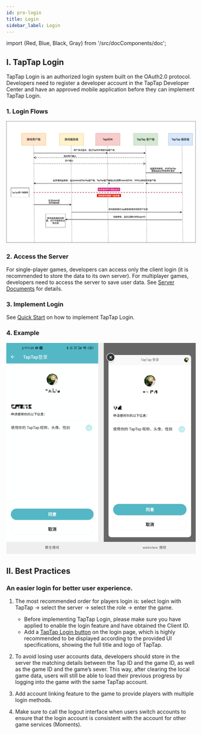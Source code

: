 ```yaml
---
id: pro-login 
title: Login 
sidebar_label: Login
---
```

import {Red, Blue, Black, Gray} from '/src/docComponents/doc';

## I. TapTap Login
TapTap Login is an authorized login system built on the OAuth2.0 protocol. Developers need to register a developer account in the TapTap Developer Center and have an approved mobile application before they can implement TapTap Login.

### 1\. Login Flows
![](/img/tap_login.png)

### 2\. Access the Server
For single-player games, developers can access only the client login (it is recommended to store the data to its own server). For multiplayer games, developers need to access the server to save user data. See [Server Documents](/sdk/api/service) for details.

### 3\. Implement Login
See [Quick Start](/sdk/) on how to implement TapTap Login.  

### 4\. Example
![](/img/tap_taploginview.png)

<!-- ## 二、数据收集
如需开通，请联系我们的技术支持 QQ：3171097571 邮件：support@tapdb.com -->

## II. Best Practices

### An easier login for better user experience.

1.  The most recommended order for players login is: select login with TapTap → select the server → select the role → enter the game.
    - Before implementing TapTap Login, please make sure you have applied to enable the login feature and have obtained the Client ID.
    - Add a [TapTap Login button](/res/TapTapLoginButton.zip) on the login page, which is highly recommended to be displayed  <Red>according to the provided UI specifications, showing the full title and logo of TapTap.</Red>

2. To avoid losing user accounts data, developers should store in the server the matching details between the Tap ID and the game ID, as well as the game ID and the game’s sever. This way, after clearing the local game data, users will still be able to load their previous progress by logging into the game with the same TapTap account.

3. Add account linking feature to the game to provide players with multiple login methods.

4. Make sure to call the logout interface when users switch accounts to ensure that the login account is consistent with the account for other game services (Moments).
